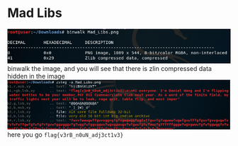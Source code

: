 # Mad Libs

![image](/img/binwalk.PNG)
binwalk the image, and you will see that there is zlin compressed data hidden in the image
![image](/img/extract.PNG)
here you go `flag{v3rB_n0uN_adj3ct1v3}`